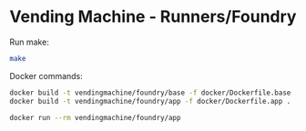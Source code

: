 # Vending Machine - Runners/Foundry

Run make:

```bash
make
```

Docker commands:

```bash
docker build -t vendingmachine/foundry/base -f docker/Dockerfile.base .
docker build -t vendingmachine/foundry/app -f docker/Dockerfile.app .

docker run --rm vendingmachine/foundry/app
```

